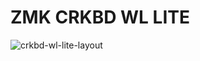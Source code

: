 # ZMK CRKBD WL LITE
![crkbd-wl-lite-layout](https://user-images.githubusercontent.com/92160671/221165103-6b723830-e159-4437-a5c6-8fd2ceac4701.png)


